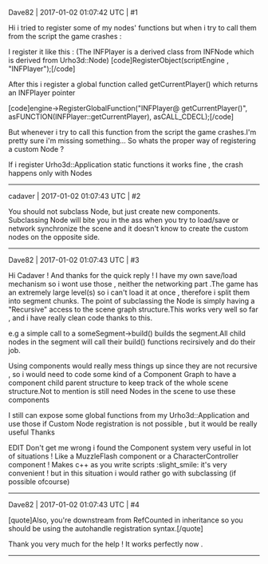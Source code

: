 Dave82 | 2017-01-02 01:07:42 UTC | #1

Hi i tried to register some of my nodes' functions but when i try to call them from the script the game crashes :

I register it like this : (The INFPlayer is a derived class from INFNode which is derived from Urho3d::Node)
[code]RegisterObject<INFPlayer>(scriptEngine , "INFPlayer");[/code]

After this i register a global function called getCurrentPlayer() which returns an INFPlayer pointer

[code]engine->RegisterGlobalFunction("INFPlayer@ getCurrentPlayer()", asFUNCTION(INFPlayer::getCurrentPlayer), asCALL_CDECL);[/code]

But whenever i try to call this function from the script the game crashes.I'm pretty sure i'm missing something... So whats the proper way of registering a custom Node ?

If i register Urho3d::Application static functions it works fine , the crash happens only with Nodes

-------------------------

cadaver | 2017-01-02 01:07:43 UTC | #2

You should not subclass Node, but just create new components. Subclassing Node will bite you in the ass when you try to load/save or network synchronize the scene and it doesn't know to create the custom nodes on the opposite side.

-------------------------

Dave82 | 2017-01-02 01:07:43 UTC | #3

Hi Cadaver ! And thanks for the quick reply ! I have my own save/load mechanism so i wont use those , neither the networking part .The game has an extremely large level(s) so i can't load it at once , therefore i split them into segment chunks.
The point of subclassing the Node is simply having a "Recursive" access to the scene graph structure.This works very well so far , and i have really clean code thanks to this.

e.g a simple call to a someSegment->build() builds the segment.All child nodes in the segment will call their build() functions recirsively and do their job.

Using components would really mess things up since they are not recursive , so i would need to code some kind of a Component Graph to have a component child parent structure to keep track of the whole scene structure.Not to mention is still need Nodes in the scene to use these components

I still can expose some global functions from my Urho3d::Application and use those if Custom Node registration is not possible , but it would be really useful
Thanks

EDIT Don't get me wrong i found the Component system very useful in lot of situations ! Like a MuzzleFlash component or a CharacterController component ! Makes c++ as you write scripts  :slight_smile: it's very convenient ! but in this situation i would rather go with subclassing (if possible ofcourse)

-------------------------

Dave82 | 2017-01-02 01:07:43 UTC | #4

[quote]Also, you're downstream from RefCounted in inheritance so you should be using the autohandle registration syntax.[/quote]

Thank you very much for the help ! It works perfectly now .

-------------------------

